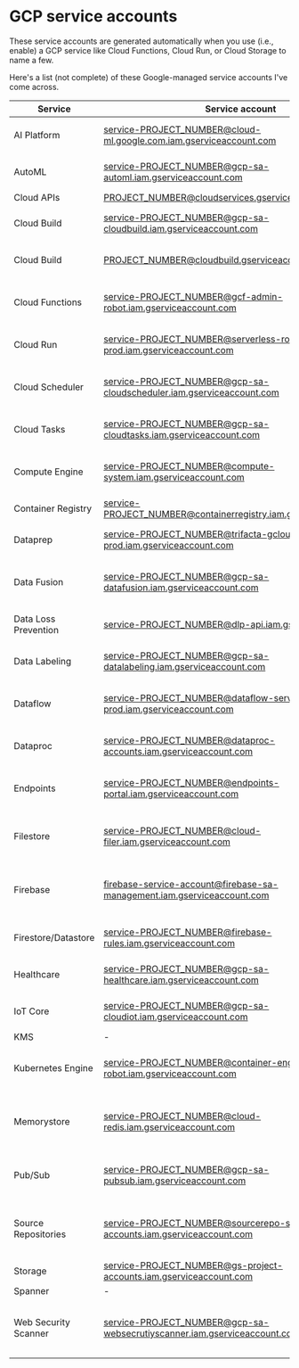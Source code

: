 # GCP service accounts

These service accounts are generated automatically when you use (i.e., enable) a GCP service like Cloud Functions, Cloud Run, or Cloud Storage to name a few.

Here's a list (not complete) of these Google-managed service accounts I've come across. 

| Service | Service account | Role |
|---|---|---|
| AI Platform | service-PROJECT_NUMBER@cloud-ml.google.com.iam.gserviceaccount.com | Cloud ML Service Agent |
| AutoML | service-PROJECT_NUMBER@gcp-sa-automl.iam.gserviceaccount.com | AutoML Service Agent |
| Cloud APIs | PROJECT_NUMBER@cloudservices.gserviceaccount.com | Editor |
| Cloud Build | service-PROJECT_NUMBER@gcp-sa-cloudbuild.iam.gserviceaccount.com | Cloud Build Service Agent |
| Cloud Build | PROJECT_NUMBER@cloudbuild.gserviceaccount.com | Cloud Build Service Account |
| Cloud Functions | service-PROJECT_NUMBER@gcf-admin-robot.iam.gserviceaccount.com | Cloud Functions Service Agent |
| Cloud Run | service-PROJECT_NUMBER@serverless-robot-prod.iam.gserviceaccount.com | Cloud Run Service Agent |
| Cloud Scheduler | service-PROJECT_NUMBER@gcp-sa-cloudscheduler.iam.gserviceaccount.com | Cloud Scheduler Service Agent |
| Cloud Tasks | service-PROJECT_NUMBER@gcp-sa-cloudtasks.iam.gserviceaccount.com | Cloud Tasks Service Agent |
| Compute Engine | service-PROJECT_NUMBER@compute-system.iam.gserviceaccount.com | Compute Engine Service Agent |
| Container Registry | service-PROJECT_NUMBER@containerregistry.iam.gserviceaccount.com | Editor |
| Dataprep | service-PROJECT_NUMBER@trifacta-gcloud-prod.iam.gserviceaccount.com | Dataprep Service Agent |
| Data Fusion | service-PROJECT_NUMBER@gcp-sa-datafusion.iam.gserviceaccount.com | Cloud Data Fusion API Service Agent |
| Data Loss Prevention | service-PROJECT_NUMBER@dlp-api.iam.gserviceaccount.com | DLP API Service Agent |
| Data Labeling | service-PROJECT_NUMBER@gcp-sa-datalabeling.iam.gserviceaccount.com | DataLabeling Service Agent |
| Dataflow | service-PROJECT_NUMBER@dataflow-service-producer-prod.iam.gserviceaccount.com | Cloud Dataflow Service Agent |
| Dataproc | service-PROJECT_NUMBER@dataproc-accounts.iam.gserviceaccount.com | Dataproc Service Agent |
| Endpoints | service-PROJECT_NUMBER@endpoints-portal.iam.gserviceaccount.com | Endpoints Portal Service Agent |
| Filestore | service-PROJECT_NUMBER@cloud-filer.iam.gserviceaccount.com | Cloud Filestore Service Agent |
| Firebase | firebase-service-account@firebase-sa-management.iam.gserviceaccount.com | Firebase Service Management Service Agent |
| Firestore/Datastore | service-PROJECT_NUMBER@firebase-rules.iam.gserviceaccount.com	| Firebase Rules System |
| Healthcare | service-PROJECT_NUMBER@gcp-sa-healthcare.iam.gserviceaccount.com | Healthcare Service Agent |
| IoT Core | service-PROJECT_NUMBER@gcp-sa-cloudiot.iam.gserviceaccount.com | Cloud IoT Core Service Agent |
| KMS | - | - |
| Kubernetes Engine | service-PROJECT_NUMBER@container-engine-robot.iam.gserviceaccount.com | Kubernetes Engine Service Agent |
| Memorystore | service-PROJECT_NUMBER@cloud-redis.iam.gserviceaccount.com | Cloud Memorystore Redis Service Agent |
| Pub/Sub | service-PROJECT_NUMBER@gcp-sa-pubsub.iam.gserviceaccount.com | Service Account Token Creator |
| Source Repositories | service-PROJECT_NUMBER@sourcerepo-service-accounts.iam.gserviceaccount.com | Cloud Source Repositories Service Agent |
| Storage | service-PROJECT_NUMBER@gs-project-accounts.iam.gserviceaccount.com |  |
| Spanner | - | - |
| Web Security Scanner | service-PROJECT_NUMBER@gcp-sa-websecrutiyscanner.iam.gserviceaccount.com | Cloud Web Security Scanner Service Agent |
